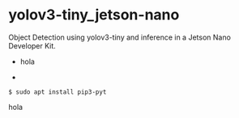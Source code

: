 # yolov3-tiny_jetson-nano
Object Detection using yolov3-tiny and inference in a Jetson Nano Developer Kit.

* hola
* ```como estas
```
$ sudo apt install pip3-pyt
```
hola
